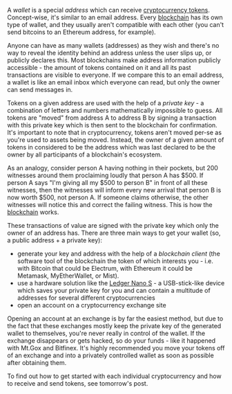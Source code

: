 A *wallet* is a special _address_ which can receive [cryptocurrency tokens][cc]. Concept-wise, it's similar to an email address. Every [blockchain] has its own type of wallet, and they usually aren't compatible with each other (you can't send bitcoins to an Ethereum address, for example).

Anyone can have as many wallets (addresses) as they wish and there's no way to reveal the identity behind an address unless the user slips up, or publicly declares this. Most blockchains make address information publicly accessible - the amount of tokens contained on it and all its past transactions are visible to everyone. If we compare this to an email address, a wallet is like an email inbox which everyone can read, but only the owner can send messages in.

Tokens on a given address are used with the help of a _private key_ - a combination of letters and numbers mathematically impossible to guess. All tokens are "moved" from address A to address B by signing a transaction with this private key which is then sent to the blockchain for confirmation. It's important to note that in cryptocurrency, tokens aren't moved per-se as you're used to assets being moved. Instead, the owner of a given amount of tokens in considered to be the address which was last declared to be the owner by all participants of a blockchain's ecosystem.

As an analogy, consider person A having nothing in their pockets, but 200 witnesses around them proclaiming loudly that person A has $500. If person A says "I'm giving all my $500 to person B" in front of all these witnesses, then the witnesses will inform every new arrival that person B is now worth $500, not person A. If someone claims otherwise, the other witnesses will notice this and correct the failing witness. This is how the [blockchain] works.

These transactions of value are signed with the private key which only the owner of an address has. There are three main ways to get your wallet (so, a public address + a private key):

- generate your key and address with the help of a _blockchain client_ (the software tool of the blockchain the token of which interests you - i.e. with Bitcoin that could be Electrum, with Ethereum it could be Metamask, MyEtherWallet, or Mist).
- use a hardware solution like the [Ledger Nano S][ledger] - a USB-stick-like device which saves your private key for you and can contain a multitude of addresses for several different cryptocurrencies
- open an account on a cryptocurrency exchange site

Opening an account at an exchange is by far the easiest method, but due to the fact that these exchanges mostly keep the private key of the generated wallet to themselves, you're never really in control of the wallet. If the exchange disappears or gets hacked, so do your funds - like it happened with Mt.Gox and Bitfinex. It's highly recommended you move your tokens off of an exchange and into a privately controlled wallet as soon as possible after obtaining them. 

To find out how to get started with each individual cryptocurrency and how to receive and send tokens, see tomorrow's post.

[cc]: https://bitfalls.com/en/2017/08/20/cryptocurrency/
[blockchain]: https://bitfalls.com/en/2017/08/20/blockchain-explained-blockchain-works/
[ledger]: https://bitfalls.com/en/shop/ledger-nano-s-bitfalls/